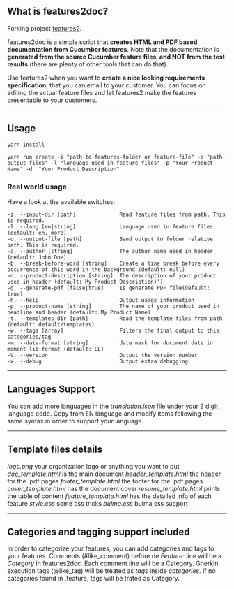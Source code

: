 ## What is features2doc?

Forking project [features2](https://bitbucket.org/deovan/features2/).

features2doc is a simple script that **creates HTML and PDF based documentation from Cucumber features**. 
Note that the documentation is **generated from the source Cucumber feature files, and NOT from the test results** (there
are plenty of other tools that can do that).

Use features2 when you want to **create a nice looking requirements specification**, that you can email to your customer.
You can focus on editing the actual feature files and let features2 make the features presentable to your customers.

---
## Usage

```
yarn install
```

```
yarn run create -i "path-to-features-folder or feature-file" -o "path-output-files" -l "language used in feature files" -p "Your Product Name" -d  "Your Product Description"
```

### Real world usage

Have a look at the available switches:

```
-i, --input-dir [path]              Read feature files from path. This is required.
-l, --lang [en|string]              Language used in feature files (default: en, more)
-o, --output-file [path]            Send output to folder relative path. This is required.
-a, --author [string]               The author name used in header (default: John Doe)
-b, --break-before-word [string]    Create a line break before every occurrence of this word in the background (default: null)
-d, --product-description [string]  The description of your product used in header (default: My Product Description)')
-g, --generate-pdf [false|true]     Is generate PDF file(default: true)
-h, --help                          Output usage information
-p, --product-name [string]         The name of your product used in headline and header (default: My Product Name)
-t, --templates-dir [path]          Read the template files from path (default: default/templates)
-w, --tags [array]                  Filters the final output to this categories/tag
-m, --date-format [string]          date mask for document date in moment lib format (default: LL)
-V, --version                       Output the version number
-x, --debug                         Output extra debugging

```
---

## Languages Support

You can add more languages in the *translation.json* file under your 2 digit language code. Copy from EN language and modify items following the same syntax in order to support your language.

---
## Template files details

*logo.png* your organization logo or anything you want to put
*doc_template.html* is the main document
*header_template.html* the header for the .pdf pages
*footer_template.html* the footer for the .pdf pages
*cover_template.html* has the document cover
*resume_template.html* prints the table of content
*feature_template.html* has the detailed info of each feature
*style.css* some css tricks
*bulma.css* bulma css support

---
## Categories and tagging support included

In order to categorize your features, you can add categories and tags to your features.
Comments (#like_comment) before de *Feature:* line will be a *Category* in features2doc. Each comment line will be a Category.
Gherkin execution tags (@like_tag) will be treated as *tags* inside *categories*. If no categories found in .feature, tags will be trated as Category.


